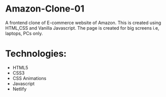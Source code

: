 # Amazon-Clone-01
A frontend clone of E-commerce website of Amazon. This is created using HTML,CSS and Vanilla Javascript. The page is created for big screens i.e, laptops, PCs only.

# Technologies:
* HTML5
* CSS3
* CSS Animations
* Javascript
* Netlify



